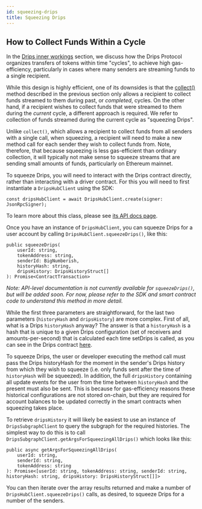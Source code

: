 ```yaml
---
id: squeezing-drips
title: Squeezing Drips
---
```

## How to Collect Funds Within a Cycle

In the [Drips inner workings][diw] section, we discuss how the Drips Protocol organizes transfers of tokens within time "cycles", to achieve high gas-efficiency, particularly in cases where many senders are streaming funds to a single recipient.

While this design is highly efficient, one of its downsides is that the <a href="https://drips-js-sdk-api.netlify.app/classes/nftdriverclient#collect" target="_blank">collect()</a> method described in the previous section only allows a recipient to collect funds streamed to them during past, or *completed*, cycles. On the other hand, if a recipient wishes to collect funds that were streamed to them during the *current* cycle, a different approach is required. We refer to collection of funds streamed during the current cycle as "squeezing Drips".

Unlike `collect()`, which allows a recipient to collect funds from all senders with a single call, when squeezing, a recipient will need to make a new method call for each sender they wish to collect funds from. Note, therefore, that because squeezing is less gas-efficient than ordinary collection, it will typically not make sense to squeeze streams that are  sending small amounts of funds, particularly on Ethereum mainnet.

To squeeze Drips, you will need to interact with the Drips contract directly, rather than interacting with a driver contract. For this you will need to first instantiate a `DripsHubClient` using the SDK:

```
const dripsHubClient = await DripsHubClient.create(signer: JsonRpcSigner);
```

To learn more about this class, please see <a href="https://drips-js-sdk-api.netlify.app/classes/dripshubclient" target="_blank">its API docs page</a>.

Once you have an instance of `DripsHubClient`, you can squeeze Drips for a user account by calling `DripsHubClient.squeezeDrips()`, like this:

```
public squeezeDrips(
    userId: string,
    tokenAddress: string,
    senderId: BigNumberish,
    historyHash: string,
    dripsHistory: DripsHistoryStruct[]
): Promise<ContractTransaction>
```

*Note: API-level documentation is not currently available for `squeezeDrips()`, but will be added soon. For now, please refer to the SDK and smart contract code to understand this method in more detail.*

While the first three parameters are straightforward, for the last two parameters (`historyHash` and `dripsHistory`) are more complex. First of all, what is a Drips `historyHash` anyway? The answer is that a `historyHash` is a hash that is unique to a given Drips configuration (set of receivers and amounts-per-second) that is calculated each time setDrips is called, as you can see in the Drips contract <a href="https://github.com/radicle-dev/drips-contracts/blob/2e9c34586a760921e80a81e1b4e46eb105f93525/src/Drips.sol#L621" target="_blank">here</a>.

To squeeze Drips, the user or developer executing the method call must pass the Drips historyHash for the moment in the sender's Drips history from which they wish to squeeze (i.e. only funds sent after the time of `historyHash` will be squeezed). In addition, the full `dripsHistory` containing all update events for the user from the time between `historyHash` and the present must also be sent. This is because for gas-efficiency reasons these historical configurations are not stored on-chain, but they are required for account balances to be updated correctly in the smart contracts when squeezing takes place.

To retrieve `dripsHistory` it will likely be easiest to use an instance of `DripsSubgraphClient` to query the subgraph for the required histories. The simplest way to do this is to call `DripsSubgraphClient.getArgsForSqueezingAllDrips()` which looks like this:

```
public async getArgsForSqueezingAllDrips(
    userId: string,
    senderId: string,
    tokenAddress: string
): Promise<[userId: string, tokenAddress: string, senderId: string, historyHash: string, dripsHistory: DripsHistoryStruct[]]>
```

You can then iterate over the array results returned and make a number of `DripsHubClient.squeezeDrips()` calls, as desired, to squeeze Drips for a number of the senders.


[diw]: /docs/for-developers/advanced/drips-inner-workings
